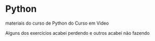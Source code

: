 # Python
 materiais do curso de Python do Curso em Video

Alguns dos exercícios acabei perdendo e outros acabei não fazendo